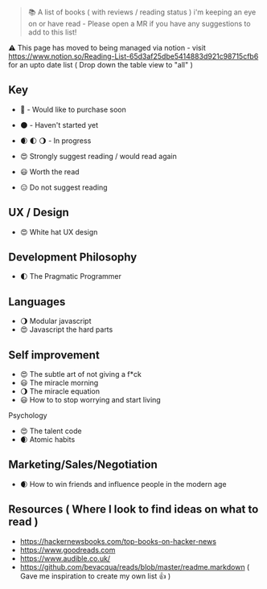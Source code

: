 > :books: A list of books ( with reviews / reading status ) i'm keeping an eye on or have read  - Please open a MR if you have any suggestions to add to this list!

:warning: This page has moved to being managed via notion - visit https://www.notion.so/Reading-List-65d3af25dbe5414883d921c98715cfb6 for an upto date list ( Drop down the table view to "all" )

## Key

- 👀 - Would like to purchase soon
- 🌑 - Haven't started yet
- 🌒 🌓 🌖 - In progress 

- 😍 Strongly suggest reading / would read again
- 😃 Worth the read
- 😑 Do not suggest reading


## UX / Design
- 😍 White hat UX design

## Development Philosophy
-  🌓 The Pragmatic Programmer

## Languages
- 🌖 Modular javascript
- 😍 Javascript the hard parts

## Self improvement
- 😍 The subtle art of not giving a f*ck
- 😃 The miracle morning
- 🌖 The miracle equation
- 😃 How to to stop worrying and start living

Psychology
- 😍 The talent code
- 🌒 Atomic habits

## Marketing/Sales/Negotiation
- 🌒 How to win friends and influence people in the modern age


## Resources ( Where I look to find ideas on what to read ) 

- https://hackernewsbooks.com/top-books-on-hacker-news
- https://www.goodreads.com
- https://www.audible.co.uk/
- https://github.com/bevacqua/reads/blob/master/readme.markdown ( Gave me inspiration to create my own list :thumbsup: )
